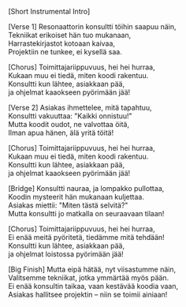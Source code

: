 [Short Instrumental Intro]

[Verse 1]
Resonaattorin konsultti töihin saapuu näin,  
Tekniikat erikoiset hän tuo mukanaan,  
Harrastekirjastot kotoaan kaivaa,  
Projektiin ne tunkee, ei kysellä saa.

[Chorus]
Toimittajariippuvuus, hei hei hurraa,  
Kukaan muu ei tiedä, miten koodi rakentuu.  
Konsultti kun lähtee, asiakkaan pää,  
ja ohjelmat kaaokseen pyörimään jää!

[Verse 2]
Asiakas ihmettelee, mitä tapahtuu,  
Konsultti vakuuttaa: "Kaikki onnistuu!"  
Mutta koodit oudot, ne valvottaa öitä,  
Ilman apua hänen, älä yritä töitä!

[Chorus]
Toimittajariippuvuus, hei hei hurraa,  
Kukaan muu ei tiedä, miten koodi rakentuu.  
Konsultti kun lähtee, asiakkaan pää,  
ja ohjelmat kaaokseen pyörimään jää!

[Bridge]
Konsultti nauraa, ja lompakko pullottaa,  
Koodin mysteerit hän mukanaan kuljettaa.  
Asiakas miettii: "Miten tästä selvitä?"  
Mutta konsultti jo matkalla on seuraavaan tilaan!

[Chorus]
Toimittajariippuvuus, hei hei hurraa,  
Ei enää meitä pyöritetä, tiedämme mitä tehdään!  
Konsultti kun lähtee, asiakkaan pää,  
ja ohjelmat loistossa pyörimään jää!

[Big Finish]
Mutta eipä hätää, nyt viisastumme näin,  
Valitsemme tekniikat, jotka ymmärtää myös pään.  
Ei enää konsultin taikaa, vaan kestävää koodia vaan,  
Asiakas hallitsee projektin – niin se toimii ainiaan!
